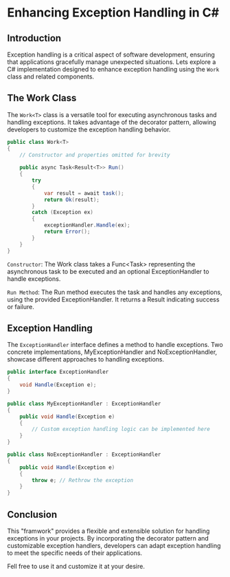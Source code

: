 # Enhancing Exception Handling in C#

## Introduction
Exception handling is a critical aspect of software development, ensuring that applications gracefully manage unexpected situations. 
Lets explore a C# implementation designed to enhance exception handling using the `Work` class and related components.

## The Work Class
The `Work<T>` class is a versatile tool for executing asynchronous tasks and handling exceptions. It takes advantage of the decorator pattern, allowing developers to customize the exception handling behavior.

```csharp
public class Work<T>
{
    // Constructor and properties omitted for brevity
    
    public async Task<Result<T>> Run()
    {
        try
        {
            var result = await task();
            return Ok(result);
        }
        catch (Exception ex)
        {
            exceptionHandler.Handle(ex);
            return Error();
        }
    }
}
```

`Constructor`: The Work class takes a Func<Task<T>> representing the asynchronous task to be executed and an optional ExceptionHandler to handle exceptions.

`Run Method`: The Run method executes the task and handles any exceptions, using the provided ExceptionHandler. It returns a Result<T> indicating success or failure.

## Exception Handling

The `ExceptionHandler` interface defines a method to handle exceptions. Two concrete implementations, MyExceptionHandler and NoExceptionHandler, showcase different approaches to handling exceptions.

```csharp
public interface ExceptionHandler
{
    void Handle(Exception e);
}

public class MyExceptionHandler : ExceptionHandler
{
    public void Handle(Exception e)
    {
        // Custom exception handling logic can be implemented here
    }
}

public class NoExceptionHandler : ExceptionHandler
{
    public void Handle(Exception e)
    {
        throw e; // Rethrow the exception
    }
}
```

## Conclusion

This "framwork" provides a flexible and extensible solution for handling exceptions in your projects. By incorporating the decorator pattern and customizable exception handlers, developers can adapt exception handling to meet the specific needs of their applications.

Fell free to use it and customize it at your desire.

